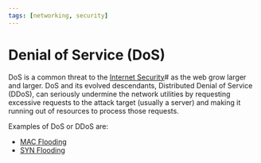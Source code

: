 ```yaml
---
tags: [networking, security]
---
```


# Denial of Service (DoS)

DoS is a common threat to the [Internet Security](202209262108.md)# as the web
grow larger and larger. DoS and its evolved descendants, Distributed Denial of
Service (DDoS), can seriously undermine the network utilities by requesting
excessive requests to the attack target (usually a server) and making it running
out of resources to process those requests.

Examples of DoS or DDoS are:
- [MAC Flooding](202303082023.md)
- [SYN Flooding](202304261356.md)
